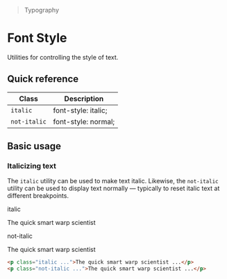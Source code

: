 > Typography

# Font Style
Utilities for controlling the style of text.

## Quick reference

| Class         | Description         |
| ------------- | ------------------- |
| `italic`      | font-style: italic; |
| `not-italic` | font-style: normal; |


## Basic usage
### Italicizing text
The `italic` utility can be used to make text italic. Likewise, the `not-italic` utility can be used to display text normally — typically to reset italic text at different breakpoints.

<container>
  <div class="mx-24">
    <span class="font-medium text-sm text-slate-500 font-mono dark:text-slate-400">italic</span>
    <p class="text-t2 mt-0! italic">The quick smart warp scientist</p>
    <span class="font-medium text-sm text-slate-500 font-mono dark:text-slate-400">not-italic</span>
    <p class="text-t2 mt-0! not-italic">The quick smart warp scientist</p>
  </div>
</container>

```html
<p class="italic ...">The quick smart warp scientist ...</p>
<p class="not-italic ...">The quick smart warp scientist ...</p>
```